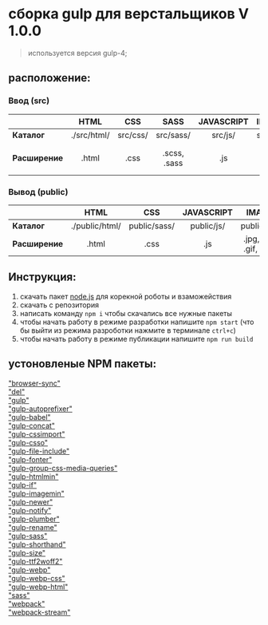 # сборка gulp для верстальщиков V 1.0.0
>используется версия gulp-4;

## расположение:
### **Ввод (src)**
|| HTML | CSS | SASS| JAVASCRIPT | IMAGES | FONT |
|:---|:------:|:------:|:-----:|:----:|:-----:|:-----:|
| **Каталог** | ./src/html/ | src/css/ |src/sass/| src/js/ | src/img/ |src/font/ |
| **Расширение** | .html | .css |.scss, .sass | .js | .jpg, .png, .gif | .ttf,.. |
### **Вывод (public)**
|| HTML | CSS | JAVASCRIPT | IMAGES | FONT |
|:---|:------:|:------:|:----:|:-----:|:-----:|
| **Каталог** | ./public/html/ |public/sass/| public/js/ | public/img/ |public/font/ |
| **Расширение** | .html | .css  | .js | .jpg, .png, .gif, webp | .ttf,woff,woof2 |


## Инструкция:
  1. скачать пакет [node.js](https://nodejs.org/en/) для корекной роботы и взаможействия 
  2. скачать с репозитория
  3. написать команду `npm i` чтобы скачались все нужные пакеты 
  4. чтобы начать работу в режиме разработки напишите `npm start` (что бы выйти из режима разроботки нажмите в терминале `ctrl+c`)
  5. чтобы начать работу в режиме публикации напишите `npm run build`

  ## устоновленые NPM пакеты:
  ["browser-sync"]() <br/>
  ["del"]() <br/>
  ["gulp"]() <br/>
  ["gulp-autoprefixer"]() <br/>
  ["gulp-babel"]() <br/>
  ["gulp-concat"]() <br/>
  ["gulp-cssimport"]() <br/>
  ["gulp-csso"]() <br/>
  ["gulp-file-include"]() <br/>
  ["gulp-fonter"]() <br/>
  ["gulp-group-css-media-queries"]() <br/>
  ["gulp-htmlmin"]() <br/>
  ["gulp-if"]() <br/>
  ["gulp-imagemin"]() <br/>
  ["gulp-newer"]() <br/>
  ["gulp-notify"]() <br/>
  ["gulp-plumber"]() <br/>
  ["gulp-rename"]() <br/>
  ["gulp-sass"]() <br/>
  ["gulp-shorthand"]() <br/>
  ["gulp-size"]() <br/>
  ["gulp-ttf2woff2"]() <br/>
  ["gulp-webp"]() <br/>
  ["gulp-webp-css"]() <br/>
  ["gulp-webp-html"]() <br/>
  ["sass"]() <br/>
  ["webpack"]() <br/>
  ["webpack-stream"]() <br/>